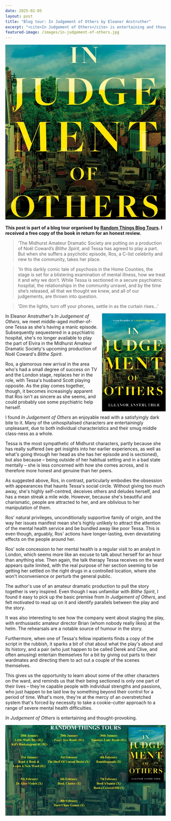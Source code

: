 ```yaml
---
date: 2025-02-05
layout: post
title: "Blog tour: In Judgement of Others by Eleanor Anstruther"
excerpt: "<cite>In Judgement of Others</cite> is entertaining and thought-provoking."
featured-image: /images/in-judgement-of-others.jpg
---
```


![In Judgement of Others](/images/in-judgement-of-others.jpg)

**This post is part of a blog tour organised by [Random Things Blog Tours](http://randomthingsthroughmyletterbox.blogspot.com/p/services-to-publishers-authors-blog.html). I received a free copy of the book in return for an honest review.**

> 'The Midhurst Amateur Dramatic Society are putting on a production of Noël Coward’s <cite>Blithe Spirit</cite>, and Tessa has agreed to play a part. But when she suffers a psychotic episode, Ros, a C-list celebrity and new to the community, takes her place.

> 'In this darkly comic tale of psychosis in the Home Counties, the stage is set for a blistering examination of mental illness, how we treat it and why we don’t. While Tessa is sectioned in a secure psychiatric hospital, the relationships in the community unravel, and by the time she’s released, all that we thought we knew, and all of our judgements, are thrown into question.

> 'Dim the lights, turn off your phones, settle in as the curtain rises...'

<img src="/images/in-judgement-of-others-200.jpg" alt="In Judgement of Others" style="float: right; margin-bottom: 10px; margin-left: 10px;">

In Eleanor Anstruther's <cite>In Judgement of Others</cite>, we meet middle-aged mother-of-one Tessa as she's having a manic episode. Subsequently sequestered in a psychiatric hospital, she's no longer available to play the part of Elvira in the Midhurst Amateur Dramatic Society's upcoming production of Noël Coward's <cite>Blithe Spirit</cite>.

Ros, a glamorous new arrival in the area who's had a small degree of success on TV and the London stage, replaces her in the role, with Tessa's husband Scott playing opposite. As the play comes together, though, it becomes increasingly apparent that Ros isn't as sincere as she seems, and could probably use some psychiatric help herself.

I found <cite>In Judgement of Others</cite> an enjoyable read with a satisfyingly dark bite to it. Many of the unhospitalised characters are entertainingly unpleasant, due to both individual characteristics and their smug middle class-ness as a whole.

Tessa is the most sympathetic of Midhurst characters, partly because she has really suffered (we get insights into her earlier experiences, as well as what's going through her head as she has her episode and is sectioned), but also because &ndash; being outside of her habitual setting and in a bad state mentally &ndash; she is less concerned with how she comes across, and is therefore more honest and genuine than her peers.

As suggested above, Ros, in contrast, particularly embodies the obsession with appearances that haunts Tessa's social circle. Without giving too much away, she's highly self-centred, deceives others and deludes herself, and has a mean streak a mile wide. However, because she's beautiful and charismatic, people are attracted to her, and are oblivious to her manipulation of them. 

Ros' natural privileges, unconditionally supportive family of origin, and the way her issues manifest mean she's highly unlikely to attract the attention of the mental health service and be bundled away like poor Tessa. This is even though, arguably, Ros' actions have longer-lasting, even devastating effects on the people around her.

Ros' sole concession to her mental health is a regular visit to an analyst in London, which seems more like an excuse to talk about herself for an hour than anything else. Then again, the talk therapy Tessa receives on the ward appears quite limited, with the real purpose of her section seeming to be getting her settled on the right drugs in a controlled location, where she won't inconvenience or perturb the general public.

The author's use of an amateur dramatic production to pull the story together is very inspired. Even though I was unfamiliar with <cite>Blithe Spirit</cite>, I found it easy to pick up the basic premise from <cite>In Judgement of Others</cite>, and felt motivated to read up on it and identify parallels between the play and the story.

It was also interesting to see how the company went about staging the play, with enthusiastic amateur director Brian (whom nobody really likes) at the helm. The rehearsals are a notable source of humour in the story.

Furthermore, when one of Tessa's fellow inpatients finds a copy of the script in the rubbish, it sparks a bit of chat about what the play's about and its history, and a pair (who just happen to be called Derek and Clive, and often amusing) entertain themselves for a bit by giving out parts to their wardmates and directing them to act out a couple of the scenes themselves.

This gives us the opportunity to learn about some of the other characters on the ward, and reminds us that their being sectioned is only one part of their lives &ndash; they're capable people with individual strengths and passions, who just happen to be laid low by something beyond their control for a period of time. What's more, they're at the mercy of an overstretched system that's forced by necessity to take a cookie-cutter approach to a range of severe mental health difficulties.

<cite>In Judgement of Others</cite> is entertaining and thought-provoking.

![In Judgement of Others blog tour banner](/images/in-judgement-of-others-banner.jpg)
